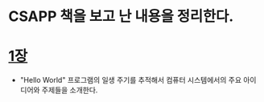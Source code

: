# CSAPP 책을 보고 난 내용을 정리한다.
# [1장](chapter1/)
* "Hello World" 프로그램의 일생 주기를 추적해서 컴퓨터 시스템에서의 주요 아이디어와 주제들을 소개한다.
